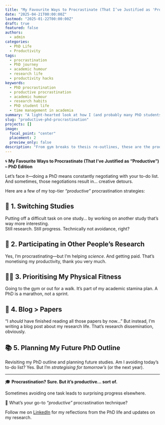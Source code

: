 ```yaml
---
title: "My Favourite Ways to Procrastinate (That I’ve Justified as 'Productive') – PhD Edition"
date: "2025-04-21T00:00:00Z"
lastmod: "2025-01-22T00:00:00Z"
draft: true
featured: false
authors:
  - admin
categories:
  - PhD Life
  - Productivity
tags:
  - procrastination
  - PhD journey
  - academic humour
  - research life
  - productivity hacks
keywords:
  - PhD procrastination
  - productive procrastination
  - academic humour
  - research habits
  - PhD student life
  - time management in academia
summary: "A light-hearted look at how I (and probably many PhD students) procrastinate in surprisingly productive ways - from reorganising references to joining paid studies."
slug: "productive-phd-procrastination"
projects: []
image:
  focal_point: "center"
  placement: 2
  preview_only: false
description: "From gym breaks to thesis re-outlines, these are the productivity-justified procrastination habits I’ve mastered during my PhD."
---
```


🌀 **My Favourite Ways to Procrastinate (That I’ve Justified as “Productive”) – PhD Edition**

Let’s face it—doing a PhD means constantly negotiating with your to-do list. And sometimes, those negotiations result in... creative detours. 

Here are a few of my top-tier *“productive”* procrastination strategies:

## 🧠 1. Switching Studies  
Putting off a difficult task on one study… by working on another study that’s way more interesting.  
Still research. Still progress. Technically not avoidance, right?

## 💸 2. Participating in Other People’s Research  
Yes, I’m procrastinating—but I’m helping *science*. And getting paid. 
That’s monetising my productivity, thank you very much.

## 🏃‍♀️ 3. Prioritising My Physical Fitness  
Going to the gym or out for a walk.
It’s part of my academic stamina plan. A PhD is a marathon, not a sprint.

## 📖 4. Blog > Papers  
“I *should* have finished reading all those papers by now...” 
But instead, I’m writing a blog post about my research life. That’s research dissemination, obviously. 

## 📚 5. Planning My Future PhD Outline 
Revisiting my PhD outline and planning future studies. 
Am I avoiding today’s to-do list? Yes. But I’m *strategising for tomorrow’s* (or the next year).

---

🎓 **Procrastination? Sure. But it’s productive... sort of.**  

Sometimes avoiding one task leads to surprising progress elsewhere.  

💭 What’s your go-to *“productive”* procrastination technique?

Follow me on [LinkedIn](https://www.linkedin.com/in/stephanie-towch-4b2549206/) for my reflections from the PhD life and updates on my research.
